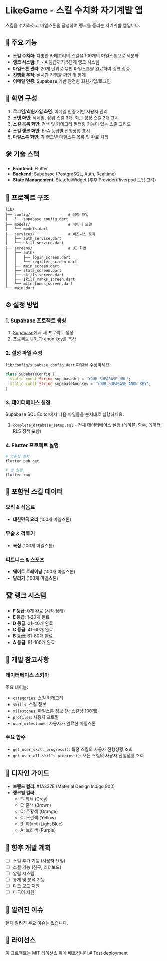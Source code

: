 # LikeGame - 스킬 수치화 자기계발 앱

스킬을 수치화하고 마일스톤을 달성하여 랭크를 올리는 자기계발 앱입니다.

## 🚀 주요 기능

- **스킬 수치화**: 다양한 카테고리의 스킬을 100개의 마일스톤으로 세분화
- **랭크 시스템**: F ~ A 등급까지 5단계 랭크 시스템
- **마일스톤 관리**: 20개 단위로 묶인 마일스톤을 완료하여 랭크 상승
- **진행률 추적**: 실시간 진행률 확인 및 통계
- **이메일 인증**: Supabase 기반 안전한 회원가입/로그인

## 📱 화면 구성

1. **로그인/회원가입 화면**: 이메일 인증 기반 사용자 관리
2. **스탯 화면**: 닉네임, 상위 스킬 3개, 최근 성장 스킬 3개 표시
3. **스킬 목록 화면**: 검색 및 카테고리 필터링 기능이 있는 스킬 그리드
4. **스킬 랭크 화면**: E~A 등급별 진행상황 표시
5. **마일스톤 화면**: 각 랭크별 마일스톤 목록 및 완료 처리

## 🛠 기술 스택

- **Frontend**: Flutter
- **Backend**: Supabase (PostgreSQL, Auth, Realtime)
- **State Management**: StatefulWidget (추후 Provider/Riverpod 도입 고려)

## 📂 프로젝트 구조

```
lib/
├── config/                 # 설정 파일
│   └── supabase_config.dart
├── models/                 # 데이터 모델
│   └── models.dart
├── services/               # 비즈니스 로직
│   ├── auth_service.dart
│   └── skill_service.dart
├── screens/                # UI 화면
│   ├── auth/
│   │   ├── login_screen.dart
│   │   └── register_screen.dart
│   ├── main_screen.dart
│   ├── stats_screen.dart
│   ├── skills_screen.dart
│   ├── skill_ranks_screen.dart
│   └── milestones_screen.dart
└── main.dart
```

## ⚙️ 설정 방법

### 1. Supabase 프로젝트 생성

1. [Supabase](https://supabase.com)에서 새 프로젝트 생성
2. 프로젝트 URL과 anon key를 복사

### 2. 설정 파일 수정

`lib/config/supabase_config.dart` 파일을 수정하세요:

```dart
class SupabaseConfig {
  static const String supabaseUrl = 'YOUR_SUPABASE_URL';
  static const String supabaseAnonKey = 'YOUR_SUPABASE_ANON_KEY';
}
```

### 3. 데이터베이스 설정

Supabase SQL Editor에서 다음 파일들을 순서대로 실행하세요:

1. `complete_database_setup.sql` - 전체 데이터베이스 설정 (테이블, 함수, 데이터, RLS 정책 포함)

### 4. Flutter 프로젝트 실행

```bash
# 의존성 설치
flutter pub get

# 앱 실행
flutter run
```

## 🎯 포함된 스킬 데이터

### 요리 & 식음료
- **대한민국 요리** (100개 마일스톤)

### 무술 & 격투기  
- **복싱** (100개 마일스톤)

### 피트니스 & 스포츠
- **웨이트 트레이닝** (100개 마일스톤)
- **달리기** (100개 마일스톤)

## 🏆 랭크 시스템

- **F 등급**: 0개 완료 (시작 상태)
- **E 등급**: 1-20개 완료
- **D 등급**: 21-40개 완료  
- **C 등급**: 41-60개 완료
- **B 등급**: 61-80개 완료
- **A 등급**: 81-100개 완료

## 🔧 개발 참고사항

### 데이터베이스 스키마

주요 테이블:
- `categories`: 스킬 카테고리
- `skills`: 스킬 정보
- `milestones`: 마일스톤 정보 (각 스킬당 100개)
- `profiles`: 사용자 프로필
- `user_milestones`: 사용자가 완료한 마일스톤

### 주요 함수

- `get_user_skill_progress()`: 특정 스킬의 사용자 진행상황 조회
- `get_user_all_skills_progress()`: 모든 스킬의 사용자 진행상황 조회

## 🎨 디자인 가이드

- **브랜드 컬러**: #1A237E (Material Design Indigo 900)
- **랭크별 컬러**:
  - F: 회색 (Grey)
  - E: 갈색 (Brown)  
  - D: 주황색 (Orange)
  - C: 노란색 (Yellow)
  - B: 하늘색 (Light Blue)
  - A: 보라색 (Purple)

## 📝 향후 개발 계획

- [ ] 스킬 추가 기능 (사용자 요청)
- [ ] 소셜 기능 (친구, 리더보드)
- [ ] 알림 시스템
- [ ] 통계 및 분석 기능
- [ ] 다크 모드 지원
- [ ] 다국어 지원

## 🐛 알려진 이슈

현재 알려진 주요 이슈는 없습니다.

## 📄 라이선스

이 프로젝트는 MIT 라이선스 하에 배포됩니다.# Test deployment
